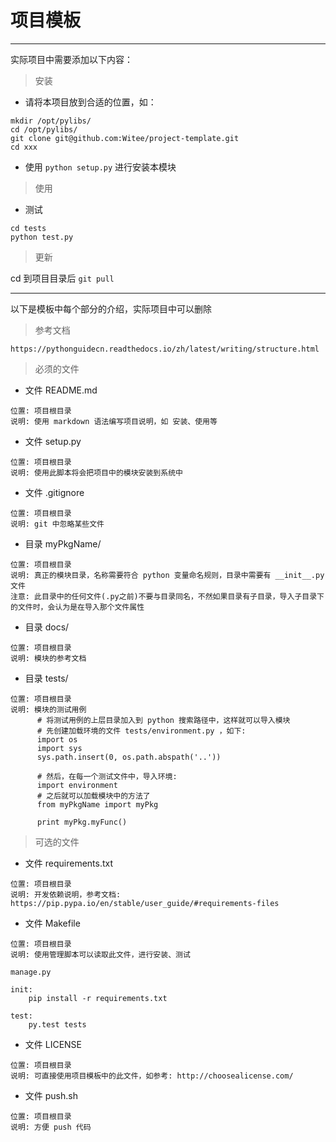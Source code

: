 # 项目模板
---

实际项目中需要添加以下内容：

> 安装

- 请将本项目放到合适的位置，如：
```
mkdir /opt/pylibs/
cd /opt/pylibs/
git clone git@github.com:Witee/project-template.git
cd xxx
```

- 使用 `python setup.py` 进行安装本模块


> 使用

- 测试

```
cd tests
python test.py

```

> 更新

cd 到项目目录后 `git pull`



----
以下是模板中每个部分的介绍，实际项目中可以删除

> 参考文档


` https://pythonguidecn.readthedocs.io/zh/latest/writing/structure.html `


> 必须的文件

- 文件 README.md

```
位置: 项目根目录
说明: 使用 markdown 语法编写项目说明，如 安装、使用等
```

- 文件 setup.py

```
位置: 项目根目录
说明: 使用此脚本将会把项目中的模块安装到系统中
```

- 文件 .gitignore

```
位置: 项目根目录
说明: git 中忽略某些文件
```

- 目录 myPkgName/

```
位置: 项目根目录
说明: 真正的模块目录，名称需要符合 python 变量命名规则，目录中需要有 __init__.py 文件
注意: 此目录中的任何文件(.py之前)不要与目录同名，不然如果目录有子目录，导入子目录下的文件时，会认为是在导入那个文件属性
```

- 目录 docs/

```
位置: 项目根目录
说明: 模块的参考文档
```

- 目录 tests/

```
位置: 项目根目录
说明: 模块的测试用例
      # 将测试用例的上层目录加入到 python 搜索路径中，这样就可以导入模块
      # 先创建加载环境的文件 tests/environment.py ，如下:
      import os
      import sys
      sys.path.insert(0, os.path.abspath('..'))

      # 然后，在每一个测试文件中，导入环境:
      import environment
      # 之后就可以加载模块中的方法了
      from myPkgName import myPkg

      print myPkg.myFunc()

```

> 可选的文件



- 文件 requirements.txt

```
位置: 项目根目录
说明: 开发依赖说明，参考文档: https://pip.pypa.io/en/stable/user_guide/#requirements-files
```

- 文件 Makefile

```
位置: 项目根目录
说明: 使用管理脚本可以读取此文件，进行安装、测试

manage.py

init:
    pip install -r requirements.txt

test:
    py.test tests
```

- 文件 LICENSE

```
位置: 项目根目录
说明: 可直接使用项目模板中的此文件，如参考: http://choosealicense.com/
```

- 文件 push.sh

```
位置: 项目根目录
说明: 方便 push 代码
```
